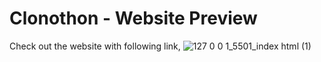 # Clonothon - Website Preview
Check out the website with following link,
![127 0 0 1_5501_index html (1)](https://github.com/AADIEKHANDE/Clonothon/assets/68525299/17cee36e-0718-49f0-be3e-4de6ab35ecba)

